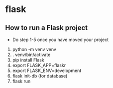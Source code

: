 # flask

## How to run a Flask project
* Do step 1-5 once you have moved your project

1. python -m venv venv
2. . venv/bin/activate
3. pip install Flask
3. export FLASK_APP=flaskr
4. export FLASK_ENV=development
5. flask init-db (for database)
6. flask run
